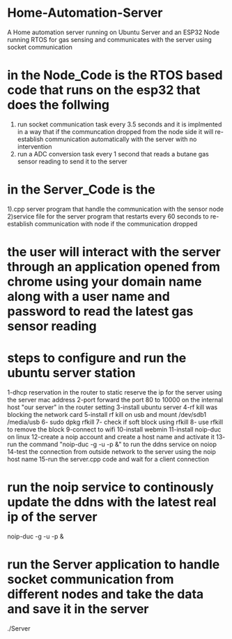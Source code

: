 # Home-Automation-Server
A Home automation server running on Ubuntu Server and an ESP32 Node running RTOS for gas sensing and communicates with the server using socket communication

# in the Node_Code is the RTOS based code that runs on the esp32 that does the follwing 
 1) run socket communication task every 3.5 seconds and it is implmented in a way that if the communcation dropped from the node side it will re-establish communication automatically with the server with no intervention
2) run a ADC conversion task every 1 second that reads a butane gas sensor reading to send it to the server

# in the Server_Code is the 
1).cpp server program that handle the communication with the sensor node
2)service file for the server program that restarts every 60 seconds to re-establish communication with node if the communication dropped


# the user will interact with the server through an application opened from chrome using your domain name along with a user name and password to read the latest gas sensor reading 


# steps to configure and run the ubuntu server station
1-dhcp reservation in the router to static reserve the ip for the server using the server mac address
2-port forward the port 80 to 10000 on the internal host "our server" in the router setting
3-install ubuntu server
4-rf kill was blocking the network card
5-install rf kill on usb and mount /dev/sdb1 /media/usb
6- sudo dpkg rfkill
7- check if soft block using rfkill 
8- use rfkill to remove the block 
9-connect to wifi
10-install webmin
11-install noip-duc on linux
12-create a noip account and create a host name and activate it
13- run the command  "noip-duc -g <domain you creatd on noip.com> -u <username> -p <Password> &"   to run the ddns service on noiop 
14-test the connection from outside network to the server using the noip host name
15-run the server.cpp code and wait for a client connection


# run the noip service to continously update the ddns with the latest real ip of the server
noip-duc -g <domain you creatd on noip.com> -u <username> -p <Password> &

# run the Server application to handle socket communication from different nodes and take the data and save it in the server
./Server
